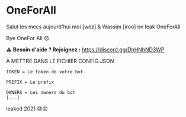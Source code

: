 # OneForAll
Salut les mecs aujourd'hui moi [wez] & Wassim [iroo] on leak OneForAll


Bye OneFor All 😞

⚠️ **Besoin d'aide ? Rejoignez :** https://discord.gg/DhHNhND3WP


À METTRE DANS LE FICHIER CONFIG.JSON

```
TOKEN = Le token de votre bot 

PREFIX = Le préfix 

OWNERS = Les owners du bot
[...]
```
leaked 2021 😞😞
